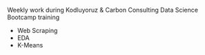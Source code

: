 Weekly work during Kodluyoruz & Carbon Consulting Data Science Bootcamp training

- Web Scraping
- EDA 
- K-Means
